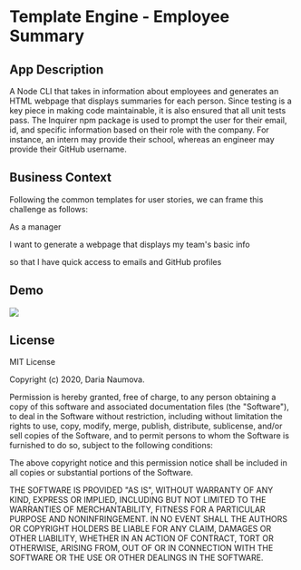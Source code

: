 # Template Engine - Employee Summary

## App Description

A Node CLI that takes in information about employees and generates an HTML webpage that displays summaries for each person. Since testing is a key piece in making code maintainable, it is also ensured that all unit tests pass. The Inquirer npm package is used to prompt the user for their email, id, and specific information based on their role with the company. For instance, an intern may provide their school, whereas an engineer may provide their GitHub username.

##  Business Context

Following the common templates for user stories, we can frame this challenge as follows:  

As a manager  

I want to generate a webpage that displays my team's basic info  

so that I have quick access to emails and GitHub profiles  

## Demo

![](team-generator.gif)

## License

MIT License

Copyright (c) 2020, Daria Naumova.

Permission is hereby granted, free of charge, to any person obtaining a copy of this software and associated documentation files (the "Software"), to deal in the Software without restriction, including without limitation the rights to use, copy, modify, merge, publish, distribute, sublicense, and/or sell copies of the Software, and to permit persons to whom the Software is furnished to do so, subject to the following conditions:

The above copyright notice and this permission notice shall be included in all copies or substantial portions of the Software.

THE SOFTWARE IS PROVIDED "AS IS", WITHOUT WARRANTY OF ANY KIND, EXPRESS OR IMPLIED, INCLUDING BUT NOT LIMITED TO THE WARRANTIES OF MERCHANTABILITY, FITNESS FOR A PARTICULAR PURPOSE AND NONINFRINGEMENT. IN NO EVENT SHALL THE AUTHORS OR COPYRIGHT HOLDERS BE LIABLE FOR ANY CLAIM, DAMAGES OR OTHER LIABILITY, WHETHER IN AN ACTION OF CONTRACT, TORT OR OTHERWISE, ARISING FROM, OUT OF OR IN CONNECTION WITH THE SOFTWARE OR THE USE OR OTHER DEALINGS IN THE SOFTWARE.


